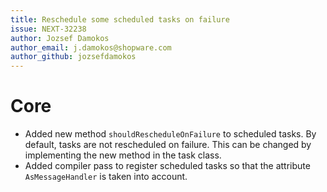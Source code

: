 ```yaml
---
title: Reschedule some scheduled tasks on failure
issue: NEXT-32238
author: Jozsef Damokos
author_email: j.damokos@shopware.com
author_github: jozsefdamokos
---
```

# Core
* Added new method `shouldRescheduleOnFailure` to scheduled tasks. By default, tasks are not rescheduled on failure. This can be changed by implementing the new method in the task class.
* Added compiler pass to register scheduled tasks so that the attribute `AsMessageHandler` is taken into account.
